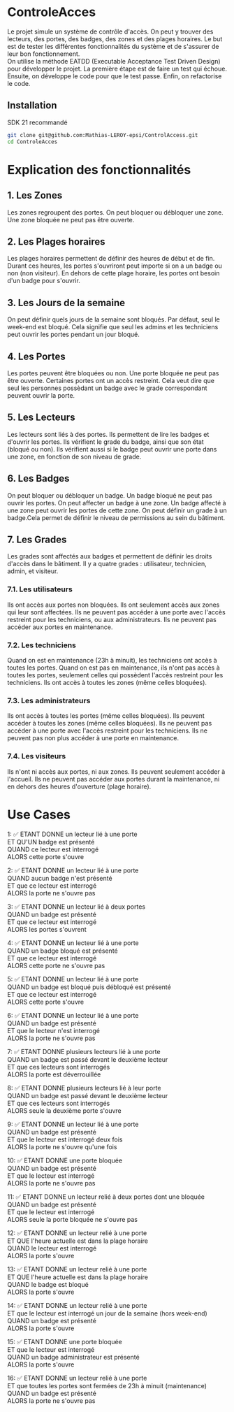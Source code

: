 # ControleAcces

Le projet simule un système de contrôle d'accès. On peut y trouver des lecteurs, des portes, des badges, des zones et
des plages horaires. Le but est de tester les différentes fonctionnalités du système et de s'assurer de leur bon
fonctionnement.  
On utilise la méthode EATDD (Executable Acceptance Test Driven Design) pour développer le projet. La première étape est
de faire un
test qui échoue. Ensuite, on développe le code pour que le test passe. Enfin, on refactorise le code.

## Installation

SDK 21 recommandé

```bash
git clone git@github.com:Mathias-LEROY-epsi/ControlAccess.git
cd ControleAcces
```

# Explication des fonctionnalités

## 1. Les Zones

Les zones regroupent des portes. On peut bloquer ou débloquer une zone. Une zone bloquée ne peut pas être ouverte.

## 2. Les Plages horaires

Les plages horaires permettent de définir des heures de début et de fin.
Durant ces heures, les portes s'ouvriront peut importe si on a un badge ou non (non visiteur).
En dehors de cette plage horaire, les portes ont besoin d'un badge pour s'ouvrir.

## 3. Les Jours de la semaine

On peut définir quels jours de la semaine sont bloqués. Par défaut, seul le week-end est bloqué.
Cela signifie que seul les admins et les techniciens peut ouvrir les portes pendant un jour bloqué.

## 4. Les Portes

Les portes peuvent être bloquées ou non. Une porte bloquée ne peut pas être ouverte.
Certaines portes ont un accès restreint.
Cela veut dire que seul les personnes possèdant un badge avec le grade correspondant peuvent ouvrir la porte.

## 5. Les Lecteurs

Les lecteurs sont liés à des portes. Ils permettent de lire les badges et d'ouvrir les portes.
Ils vérifient le grade du badge, ainsi que son état (bloqué ou non).
Ils vérifient aussi si le badge peut ouvrir une porte dans une zone, en fonction de son niveau de grade.

## 6. Les Badges

On peut bloquer ou débloquer un badge. Un badge bloqué ne peut pas ouvrir les portes.
On peut affecter un badge à une zone. Un badge affecté à une zone peut ouvrir les portes de cette zone.
On peut définir un grade à un badge.Cela permet de définir le niveau de permissions au sein du bâtiment.

## 7. Les Grades

Les grades sont affectés aux badges et permettent de définir les droits d'accès dans le bâtiment.
Il y a quatre grades : utilisateur, technicien, admin, et visiteur.

### 7.1. Les utilisateurs

Ils ont accès aux portes non bloquées. Ils ont seulement accès aux zones qui leur sont affectées.
Ils ne peuvent pas accéder à une porte avec l'accès restreint pour les techniciens, ou aux administrateurs.
Ils ne peuvent pas accéder aux portes en maintenance.

### 7.2. Les techniciens

Quand on est en maintenance (23h à minuit), les techniciens ont accès à toutes les portes. Quand on est pas en
maintenance, ils n'ont pas accès à toutes les portes, seulement celles qui possèdent l'accès restreint pour les
techniciens. Ils ont accès à toutes les zones (même celles bloquées).

### 7.3. Les administrateurs

Ils ont accès à toutes les portes (même celles bloquées).
Ils peuvent accéder à toutes les zones (même celles bloquées).
Ils ne peuvent pas accéder à une porte avec l'accès restreint pour les techniciens.
Ils ne peuvent pas non plus accéder à une porte en maintenance.

### 7.4. Les visiteurs

Ils n'ont ni accès aux portes, ni aux zones. Ils peuvent seulement accéder à l'accueil.
Ils ne peuvent pas accéder aux portes durant la maintenance, ni en dehors des heures d'ouverture (plage horaire).

# Use Cases

1: ✅ ETANT DONNE un lecteur lié à une porte  
ET QU'UN badge est présenté  
QUAND ce lecteur est interrogé  
ALORS cette porte s'ouvre

2: ✅ ETANT DONNE un lecteur lié à une porte  
QUAND aucun badge n'est présenté  
ET que ce lecteur est interrogé  
ALORS la porte ne s'ouvre pas

3: ✅ ETANT DONNE un lecteur lié à deux portes  
QUAND un badge est présenté  
ET que ce lecteur est interrogé  
ALORS les portes s'ouvrent

4: ✅ ETANT DONNE un lecteur lié à une porte  
QUAND un badge bloqué est présenté  
ET que ce lecteur est interrogé  
ALORS cette porte ne s'ouvre pas

5: ✅ ETANT DONNE un lecteur lié à une porte  
QUAND un badge est bloqué puis débloqué est présenté  
ET que ce lecteur est interrogé  
ALORS cette porte s'ouvre

6: ✅ ETANT DONNE un lecteur lié à une porte  
QUAND un badge est présenté  
ET que le lecteur n'est interrogé  
ALORS la porte ne s'ouvre pas

7: ✅ ETANT DONNE plusieurs lecteurs lié à une porte  
QUAND un badge est passé devant le deuxième lecteur  
ET que ces lecteurs sont interrogés  
ALORS la porte est déverrouillée

8: ✅ ETANT DONNE plusieurs lecteurs lié à leur porte  
QUAND un badge est passé devant le deuxième lecteur  
ET que ces lecteurs sont interrogés  
ALORS seule la deuxième porte s'ouvre

9: ✅ ETANT DONNE un lecteur lié à une porte  
QUAND un badge est présenté  
ET que le lecteur est interrogé deux fois  
ALORS la porte ne s'ouvre qu'une fois

10: ✅ ETANT DONNE une porte bloquée  
QUAND un badge est présenté  
ET que le lecteur est interrogé  
ALORS la porte ne s'ouvre pas

11: ✅ ETANT DONNE un lecteur relié à deux portes dont une bloquée  
QUAND un badge est présenté  
ET que le lecteur est interrogé  
ALORS seule la porte bloquée ne s'ouvre pas

12: ✅ ETANT DONNE un lecteur relié à une porte  
ET QUE l'heure actuelle est dans la plage horaire  
QUAND le lecteur est interrogé  
ALORS la porte s'ouvre

13: ✅ ETANT DONNE un lecteur relié à une porte  
ET QUE l'heure actuelle est dans la plage horaire  
QUAND le badge est bloqué  
ALORS la porte s'ouvre

14: ✅ ETANT DONNE un lecteur relié à une porte  
ET que le lecteur est interrogé un jour de la semaine (hors week-end)  
QUAND un badge est présenté  
ALORS la porte s'ouvre

15: ✅ ETANT DONNE une porte bloquée  
ET que le lecteur est interrogé  
QUAND un badge administrateur est présenté  
ALORS la porte s'ouvre

16: ✅ ETANT DONNE un lecteur relié à une porte  
ET que toutes les portes sont fermées de 23h à minuit (maintenance)  
QUAND un badge est présenté  
ALORS la porte ne s'ouvre pas
